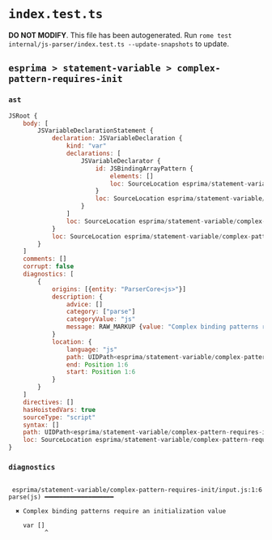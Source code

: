 # `index.test.ts`

**DO NOT MODIFY**. This file has been autogenerated. Run `rome test internal/js-parser/index.test.ts --update-snapshots` to update.

## `esprima > statement-variable > complex-pattern-requires-init`

### `ast`

```javascript
JSRoot {
	body: [
		JSVariableDeclarationStatement {
			declaration: JSVariableDeclaration {
				kind: "var"
				declarations: [
					JSVariableDeclarator {
						id: JSBindingArrayPattern {
							elements: []
							loc: SourceLocation esprima/statement-variable/complex-pattern-requires-init/input.js 1:4-1:6
						}
						loc: SourceLocation esprima/statement-variable/complex-pattern-requires-init/input.js 1:4-1:6
					}
				]
				loc: SourceLocation esprima/statement-variable/complex-pattern-requires-init/input.js 1:0-1:6
			}
			loc: SourceLocation esprima/statement-variable/complex-pattern-requires-init/input.js 1:0-1:6
		}
	]
	comments: []
	corrupt: false
	diagnostics: [
		{
			origins: [{entity: "ParserCore<js>"}]
			description: {
				advice: []
				category: ["parse"]
				categoryValue: "js"
				message: RAW_MARKUP {value: "Complex binding patterns require an initialization value"}
			}
			location: {
				language: "js"
				path: UIDPath<esprima/statement-variable/complex-pattern-requires-init/input.js>
				end: Position 1:6
				start: Position 1:6
			}
		}
	]
	directives: []
	hasHoistedVars: true
	sourceType: "script"
	syntax: []
	path: UIDPath<esprima/statement-variable/complex-pattern-requires-init/input.js>
	loc: SourceLocation esprima/statement-variable/complex-pattern-requires-init/input.js 1:0-2:0
}
```

### `diagnostics`

```

 esprima/statement-variable/complex-pattern-requires-init/input.js:1:6 parse(js) ━━━━━━━━━━━━━━━━━━━

  ✖ Complex binding patterns require an initialization value

    var []
          ^


```
